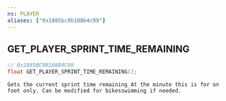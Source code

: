 ```yaml
---
ns: PLAYER
aliases: ["0x1885bc9b108b4c99"]
---
```

## GET_PLAYER_SPRINT_TIME_REMAINING

```c
// 0x1885BC9B108B4C99
float GET_PLAYER_SPRINT_TIME_REMAINING();
```

```
Gets the current sprint time remaining At the minute this is for on foot only. Can be modified for bikesswimming if needed.
```
